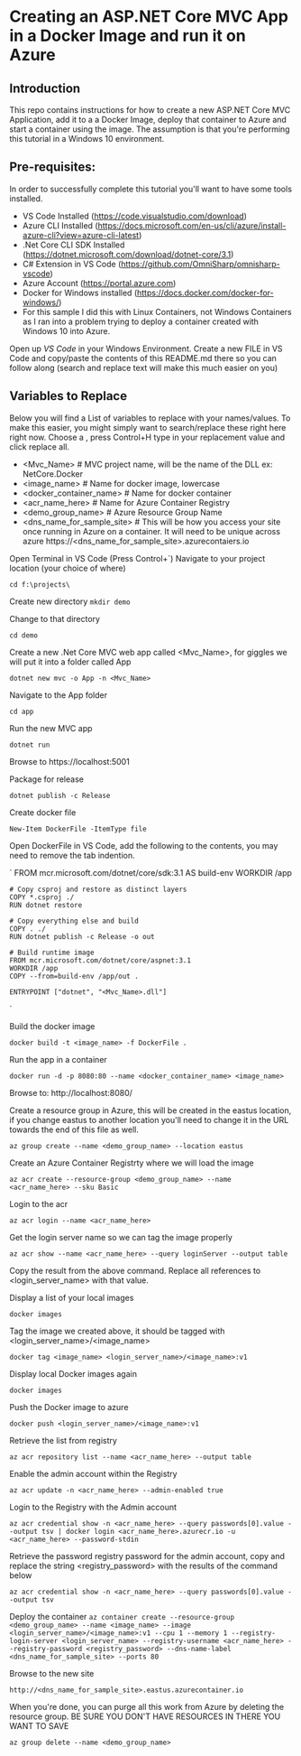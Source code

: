 # Creating an ASP.NET Core MVC App in a Docker Image and run it on Azure

## Introduction
This repo contains instructions for how to create a new ASP.NET Core MVC Application, add it to a a Docker Image, deploy that container to Azure and start a container using the image. The assumption is that you're performing this tutorial in a Windows 10 environment.

## Pre-requisites:
In order to successfully complete this tutorial you'll want to have some tools installed.

* VS Code Installed (https://code.visualstudio.com/download)
* Azure CLI Installed (https://docs.microsoft.com/en-us/cli/azure/install-azure-cli?view=azure-cli-latest)
* .Net Core CLI SDK Installed (https://dotnet.microsoft.com/download/dotnet-core/3.1)
* C# Extension in VS Code (https://github.com/OmniSharp/omnisharp-vscode)
* Azure Account (https://portal.azure.com)
* Docker for Windows installed (https://docs.docker.com/docker-for-windows/)
* For this sample I did this with Linux Containers, not Windows Containers as I ran into a problem trying to deploy a container created with Windows 10 into Azure.

Open up *VS Code* in your Windows Environment.
Create a new FILE in VS Code and copy/paste the contents of this README.md there so you can follow along (search and replace text will make this much easier on you) 

## Variables to Replace
Below you will find a List of variables to replace with your names/values. To make this easier, you might simply want to search/replace these right here right now. Choose a <variable>, press Control+H type in your replacement value and click replace all.

* <Mvc_Name> # MVC project name, will be the name of the DLL ex: NetCore.Docker
* <image_name> # Name for docker image, lowercase 
* <docker_container_name> # Name for docker container
* <acr_name_here> # Name for Azure Container Registry
* <demo_group_name> # Azure Resource Group Name 
* <dns_name_for_sample_site> # This will be how you access your site once running in Azure on a container. It will need to be unique across azure https://<dns_name_for_sample_site>.azurecontaiers.io 



Open Terminal in VS Code (Press Control+`)
Navigate to your project location (your choice of where)

`cd f:\projects\`

Create new directory
`mkdir demo`

Change to that directory

`cd demo`

Create a new .Net Core MVC web app called <Mvc_Name>, for giggles we will put it into a folder called App

`dotnet new mvc -o App -n <Mvc_Name>`

Navigate to the App folder 

`cd app`

Run the new MVC app 

`dotnet run`

Browse to https://localhost:5001

Package for release 

`dotnet publish -c Release`

Create docker file 

`New-Item DockerFile -ItemType file`
 
Open DockerFile in VS Code, add the following to the contents, you may need to remove the tab indention.

`
    FROM mcr.microsoft.com/dotnet/core/sdk:3.1 AS build-env
    WORKDIR /app

    # Copy csproj and restore as distinct layers
    COPY *.csproj ./
    RUN dotnet restore

    # Copy everything else and build
    COPY . ./
    RUN dotnet publish -c Release -o out

    # Build runtime image
    FROM mcr.microsoft.com/dotnet/core/aspnet:3.1
    WORKDIR /app
    COPY --from=build-env /app/out .

    ENTRYPOINT ["dotnet", "<Mvc_Name>.dll"]
`


Build the docker image 

`docker build -t <image_name> -f DockerFile .`

Run the app in a container

`docker run -d -p 8080:80 --name <docker_container_name> <image_name>`


Browse to: http://localhost:8080/


Create a resource group in Azure, this will be created in the eastus location, if you change eastus to another location you'll need to change it in the URL towards the end of this file as well. 

`az group create --name <demo_group_name> --location eastus`

Create an Azure Container Registrty where we will load the image  

`az acr create --resource-group <demo_group_name> --name <acr_name_here> --sku Basic`

Login to the acr 

`az acr login --name <acr_name_here>`

Get the login server name so we can tag the image properly 

`az acr show --name <acr_name_here> --query loginServer --output table`

Copy the result from the above command. Replace all references to <login_server_name> with that value.

Display a list of your local images

`docker images`

Tag the image we created above, it should be tagged with <login_server_name>/<image_name>

`docker tag <image_name> <login_server_name>/<image_name>:v1`

Display local Docker images again

`docker images`

Push the Docker image to azure

`docker push <login_server_name>/<image_name>:v1`

Retrieve the list from registry

`az acr repository list --name <acr_name_here> --output table`

Enable the admin account within the Registry

`az acr update -n <acr_name_here> --admin-enabled true`

Login to the Registry with the Admin account 

`az acr credential show -n <acr_name_here> --query passwords[0].value --output tsv | docker login <acr_name_here>.azurecr.io -u <acr_name_here> --password-stdin`

Retrieve the password registry password for the admin account, copy and replace the string <registry_password> with the results of the command below

`az acr credential show -n <acr_name_here> --query passwords[0].value --output tsv`


Deploy the container
`az container create --resource-group <demo_group_name> --name <image_name> --image <login_server_name>/<image_name>:v1 --cpu 1 --memory 1 --registry-login-server <login_server_name> --registry-username <acr_name_here> --registry-password <registry_password> --dns-name-label <dns_name_for_sample_site> --ports 80`

Browse to the new site

`http://<dns_name_for_sample_site>.eastus.azurecontainer.io`

When you're done, you can purge all this work from Azure by deleting the resource group. BE SURE YOU DON'T HAVE RESOURCES IN THERE YOU WANT TO SAVE

`az group delete --name <demo_group_name>`


